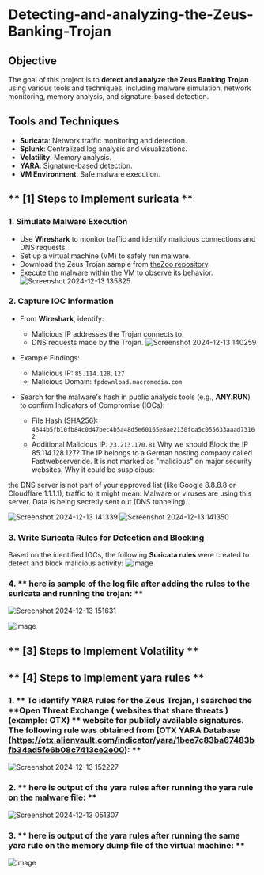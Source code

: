 # Detecting-and-analyzing-the-Zeus-Banking-Trojan
## **Objective**
The goal of this project is to **detect and analyze the Zeus Banking Trojan** using various tools and techniques, including malware simulation, network monitoring, memory analysis, and signature-based detection.

## **Tools and Techniques**
- **Suricata**: Network traffic monitoring and detection.
- **Splunk**: Centralized log analysis and visualizations.
- **Volatility**: Memory analysis.
- **YARA**: Signature-based detection.
- **VM Environment**: Safe malware execution.

## ** [1]  Steps to Implement suricata **

### 1. **Simulate Malware Execution**
- Use **Wireshark** to monitor traffic and identify malicious connections and DNS requests.
- Set up a virtual machine (VM) to safely run malware.
- Download the Zeus Trojan sample from [theZoo repository](https://github.com/ytisf/theZoo/tree/master/malware/Binaries/ZeusBankingVersion_26Nov2013).
- Execute the malware within the VM to observe its behavior.
![Screenshot 2024-12-13 135825](https://github.com/user-attachments/assets/d8634997-f8e2-480f-8a67-3e79f7795dbb)


### 2. **Capture IOC Information**
- From **Wireshark**, identify:
  - Malicious IP addresses the Trojan connects to.
  - DNS requests made by the Trojan.
![Screenshot 2024-12-13 140259](https://github.com/user-attachments/assets/740805c2-899a-4e8d-8234-b2a71190fd01)

- Example Findings:
  - Malicious IP: `85.114.128.127`
  - Malicious Domain: `fpdownload.macromedia.com`
- Search for the malware's hash in public analysis tools (e.g., **ANY.RUN**) to confirm Indicators of Compromise (IOCs):
  - File Hash (SHA256): `4644b5fb10fb84c0d47bec4b5a48d5e60165e8ae2130fca5c055633aaad73162`
  - Additional Malicious IP: `23.213.170.81`
 Why we should Block the IP 85.114.128.127?
The IP belongs to a German hosting company called Fastwebserver.de.
It is not marked as "malicious" on major security websites.
Why it could be suspicious:

the DNS server is not part of your approved list (like Google 8.8.8.8 or Cloudflare 1.1.1.1), traffic to it might mean:
Malware or viruses are using this server.
Data is being secretly sent out (DNS tunneling).

![Screenshot 2024-12-13 141339](https://github.com/user-attachments/assets/987e09a6-c88d-4b47-aebd-79e30b7e92ea)
![Screenshot 2024-12-13 141350](https://github.com/user-attachments/assets/d7fba6a9-9b8b-4f77-aa73-47ee88aa3348)


### 3. **Write Suricata Rules for Detection and Blocking**
Based on the identified IOCs, the following **Suricata rules** were created to detect and block malicious activity:
![image](https://github.com/user-attachments/assets/cd264493-3dcb-409a-87ad-40d73fdc1f74)


### 4. ** here is sample of the log file  after adding the rules to the suricata  and running the trojan: **
![Screenshot 2024-12-13 151631](https://github.com/user-attachments/assets/00c8e2fd-0ce0-4295-913d-0ea69bbc1088)

![image](https://github.com/user-attachments/assets/0f5664c9-f352-44fe-b10a-d41d0328dda0)


## ** [3]  Steps to Implement Volatility **





## ** [4]  Steps to Implement yara rules **
### 1. ** To identify YARA rules for the Zeus Trojan,  I searched the **Open Threat Exchange ( websites that share threats  ) (example: OTX)  ** website for publicly available signatures. The following rule was obtained from [OTX YARA Database (https://otx.alienvault.com/indicator/yara/1bee7c83ba67483bfb34ad5fe6b08c7413ce2e00): **
![Screenshot 2024-12-13 152227](https://github.com/user-attachments/assets/2f716faa-afb0-479b-a6f3-c119706e6e9b)

### 2. ** here is output of the yara rules  after  running the yara rule on the malware file: **

![Screenshot 2024-12-13 051307](https://github.com/user-attachments/assets/a9de8d2d-e573-444f-85e7-7681343a29d3)

### 3. ** here is output of the yara rules  after  running the same yara rule on the memory dump file of the virtual machine: **
![image](https://github.com/user-attachments/assets/56ac24eb-2fc0-4551-a835-5684f3c6d859)



